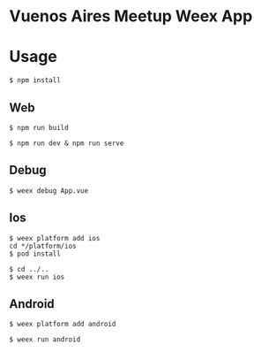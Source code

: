 # Vuenos Aires Meetup Weex App

# Usage
``` 
$ npm install
```

## Web

``` 
$ npm run build 
```

```
$ npm run dev & npm run serve 
```

## Debug

``` 
$ weex debug App.vue 
```
## Ios

``` 
$ weex platform add ios
cd */platform/ios
$ pod install
```

```
$ cd ../..
$ weex run ios
```

## Android

``` 
$ weex platform add android
```

```
$ weex run android
```

